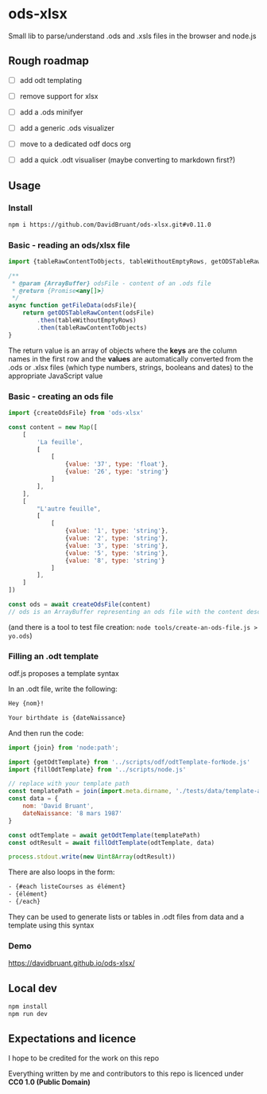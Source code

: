 # ods-xlsx

Small lib to parse/understand .ods and .xsls files in the browser and node.js


## Rough roadmap

- [ ] add odt templating
- [ ] remove support for xlsx
- [ ] add a .ods minifyer
- [ ] add a generic .ods visualizer
- [ ] move to a dedicated odf docs org
- [ ] add a quick .odt visualiser (maybe converting to markdown first?)


## Usage

### Install

```sh
npm i https://github.com/DavidBruant/ods-xlsx.git#v0.11.0
```


### Basic - reading an ods/xlsx file

```js
import {tableRawContentToObjects, tableWithoutEmptyRows, getODSTableRawContent} from 'ods-xlsx'

/**
 * @param {ArrayBuffer} odsFile - content of an .ods file
 * @return {Promise<any[]>}
 */ 
async function getFileData(odsFile){
    return getODSTableRawContent(odsFile)
        .then(tableWithoutEmptyRows)
        .then(tableRawContentToObjects)
}
```

The return value is an array of objects where 
the **keys** are the column names in the first row and 
the **values** are automatically converted from the .ods or .xlsx files (which type numbers, strings, booleans and dates) 
to the appropriate JavaScript value


### Basic - creating an ods file

```js
import {createOdsFile} from 'ods-xlsx'

const content = new Map([
    [
        'La feuille',
        [
            [
                {value: '37', type: 'float'},
                {value: '26', type: 'string'}
            ]
        ],
    ],
    [
        "L'autre feuille",
        [
            [
                {value: '1', type: 'string'},
                {value: '2', type: 'string'},
                {value: '3', type: 'string'},
                {value: '5', type: 'string'},
                {value: '8', type: 'string'}
            ]
        ],
    ]
])

const ods = await createOdsFile(content)
// ods is an ArrayBuffer representing an ods file with the content described by the Map
```

(and there is a tool to test file creation:
`node tools/create-an-ods-file.js > yo.ods`)


### Filling an .odt template

odf.js proposes a template syntax

In an .odt file, write the following:

```txt
Hey {nom}! 

Your birthdate is {dateNaissance}
```

And then run the code:


```js
import {join} from 'node:path';

import {getOdtTemplate} from '../scripts/odf/odtTemplate-forNode.js'
import {fillOdtTemplate} from '../scripts/node.js'

// replace with your template path
const templatePath = join(import.meta.dirname, './tests/data/template-anniversaire.odt')
const data = {
    nom: 'David Bruant',
    dateNaissance: '8 mars 1987'
}

const odtTemplate = await getOdtTemplate(templatePath)
const odtResult = await fillOdtTemplate(odtTemplate, data)

process.stdout.write(new Uint8Array(odtResult))
```

There are also loops in the form:

```txt
- {#each listeCourses as élément}
- {élément}
- {/each}
```

They can be used to generate lists or tables in .odt files from data and a template using this syntax


### Demo

https://davidbruant.github.io/ods-xlsx/


## Local dev

```sh
npm install
npm run dev
```




## Expectations and licence

I hope to be credited for the work on this repo

Everything written by me and contributors to this repo is licenced under **CC0 1.0 (Public Domain)**

